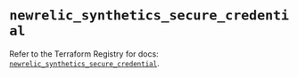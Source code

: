 # `newrelic_synthetics_secure_credential`

Refer to the Terraform Registry for docs: [`newrelic_synthetics_secure_credential`](https://registry.terraform.io/providers/newrelic/newrelic/3.45.2/docs/resources/synthetics_secure_credential).

